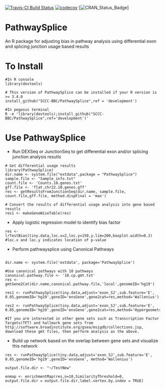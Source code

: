 [![Travis-CI Build Status](https://travis-ci.org/SCCC-BBC/PathwaySplice.svg?branch=master)](https://travis-ci.org/SCCC-BBC/PathwaySplice)
[![codecov](https://codecov.io/github/SCCC-BBC/PathwaySplice/coverage.svg?branch=master)](https://codecov.io/github/SCCC-BBC/PathwaySplice)
[![CRAN_Status_Badge](http://www.r-pkg.org/badges/version/PathwaySplice)]

# PathwaySplice
An R package for adjusting bias in pathway analysis using differential exon and splicing junction usage based results

# To Install

```{r eval=TRUE}
#In R console
library(devtools)

# This version of PathwaySplice can be installed if your R version is >= 3.4.0
install_github("SCCC-BBC/PathwaySplice",ref = 'development')

#In pegasus terminal 
R -e 'library(devtools);install_github("SCCC-BBC/PathwaySplice",ref='development')'

```

# Use PathwaySplice

+ Run DEXSeq or JunctionSeq to get differential exon and/or splicing junction analysis resutls 

```{r eval=TRUE}
# Get differential usage results
library(PathwaySplice)
dir.name <- system.file("extdata",package = "PathwaySplice")
sample.file <- "Sample_info.txt"
count.file <- 'Counts.10.genes.txt'
gff.file <- 'flat.chr22.10.genes.gff'
res <- getResultsFromJunctionSeq(dir.name, sample.file, 
count.file,gff.file, method.dispFinal = 'max')

# Convert the results of differential usage analysis into gene based resutls
res1 <- makeGeneWiseTable(res)

```
+ Apply logistic regression model to identify bias factor
```{r eval=TRUE, r eval=TRUE}
res <- lrTestBias(tiny.data,loc.x=2,loc.y=150,y.lim=200,boxplot.width=0.3)
#loc.x and loc.y indicates location of p-value
```

+ Perform pathwaysplice using Canonical Pathways
```{r eval=TRUE}

dir.name <- system.file('extdata', package='PathwaySplice')

#Use canonical pathways with 10 pathways
canonical.pathway.file <- '10.cp.gmt.txt'
res <- gmtGene2Cat(dir.name,canonical.pathway.file,'local',genomeID='hg19')

res1 <- runPathwaySplice(tiny.data,adjust='exon_SJ',sub.feature='E',
0.05,genomeID='hg19',geneID='ensGene',gene2cat=res,method='Wallenius')

res2 <- runPathwaySplice(tiny.data,adjust='exon_SJ',sub.feature='E',
0.05,genomeID='hg19',geneID='ensGene',gene2cat=res,method='Hypergeometric')

#If you are interested in other gene sets such as Transcription Factor Targets(TFT) and hallmark gene sets from http://software.broadinstitute.org/gsea/msigdb/collections.jsp, download these gmt files, then perform analysis as the above.

```

+ Build up network based on the overlap between gene sets and visualize this network

```{r eval=TRUE}
res <- runPathwaySplice(tiny.data,adjust='exon_SJ',sub.feature='E',
0.05,genomeID='hg19',geneID='ensGene', method='Wallenius')

output.file.dir <- "~/TestNew"

enmap <- enrichmentMap(res,n=10,SimilarityThreshold=0,
output.file.dir = output.file.dir,label.vertex.by.index = TRUE)
```